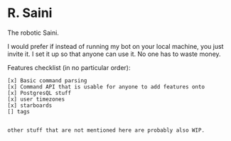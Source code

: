 
# R. Saini
The robotic Saini. <br>

I would prefer if instead of running my bot on your local machine, you just invite it. I set it up so that anyone can use it. No one has to waste money. <br>

Features checklist (in no particular order):
```
[x] Basic command parsing
[x] Command API that is usable for anyone to add features onto
[x] PostgresQL stuff
[x] user timezones
[x] starboards
[] tags 


other stuff that are not mentioned here are probably also WIP.
```
